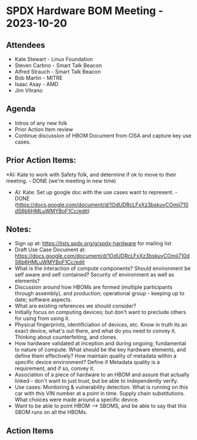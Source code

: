 # SPDX Hardware BOM Meeting - 2023-10-20

## Attendees
* Kate Stewart - Linux Foundation
* Steven Carbno - Smart Talk Beacon
* Alfred Strauch - Smart Talk Beacon
* Bob Martin - MITRE
* Isaac Asay - AMD 
* Jim Vitrano

## Agenda
* Intros of any new folk
* Prior Action Item review
* Continue discussion of HBOM Document from CISA and capture key use cases.

## Prior Action Items:
*AI:  Kate to work with Safety folk, and determine if ok to move to their meeting. - DONE (we're meeting in new time)
* AI:  Kate: Set up google doc with the use cases want to represent. - DONE (https://docs.google.com/document/d/1OdUDRcLFxXz3bskuvCOmji710dS6b6HMLuWMYBoF1Cc/edit)
    
## Notes:
* Sign up at: https://lists.spdx.org/g/spdx-hardware for mailing list
* Draft Use Case Document at: https://docs.google.com/document/d/1OdUDRcLFxXz3bskuvCOmji710dS6b6HMLuWMYBoF1Cc/edit
* What is the interaction of compute components?   Should environment be self aware and self contained?  Security of environment as well as elements?
* Discussion around how HBOMs are formed (multiple participants through assembly), and production;  operational group - keeping up to date;  software aspects.
* What are existing references we should consider?
* Initially focus on computing devices;  but don't want to preclude others for using from using it.
* Physical fingerprints, identificiation of devices, etc.   Know in truth its an exact device,  what's out there, and what do you need to convey it.   Thinking about counterfeiting, and clones. 
* How hardware validated at inception and during ongoing;  fundamental to nature of compute.   What should be the key hardware elements, and define them effectively?   How maintain quality of metadata within a specific device environment?   Define if Metadata quality is a requirement, and if so, convey it. 
* Association of a piece of hardware to an HBOM and assure that actually linked - don't want to just trust, but be able to independently verify.
* Use cases:  Monitoring & vulnerability detection.    What is running on this car with this VIN number at a point in time.  Supply chain substitutions.    What choices were made around a specific device. 
* Want to be able to point HBOM --> SBOMS,   and be able to say that this SBOM runs on all the HBOMs.
    
## Action Items
